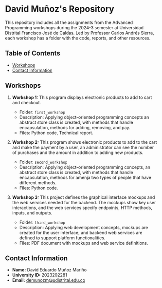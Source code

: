 # David Muñoz's Repository

This repository includes all the assignments from the Advanced Programming workshops during the 2024-3 semester at Universidad Distrital Francisco José de Caldas. Led by Professor Carlos Andrés Sierra, each workshop has a folder with the code, reports, and other resources.

## Table of Contents

- [Workshops](#workshops)
- [Contact Information](#contact-information)

## Workshops

1. **Workshop 1:** This program displays electronic products to add to cart and checkout.
    - Folder: `first_workshop`
    - Description: Applying object-oriented programming concepts an abstract store class is created, with methods that handle encapsulation, methods for adding, removing, and pay.
    - Files: Python code, Technical report.

2. **Workshop 2:** This program shows electronic products to add to the cart and make the payment by a user, an administrator can see the number of purchases and the amount in addition to adding new products.
    - Folder: `second_workshop`
    - Description: Applying object-oriented programming concepts, an abstract store class is created, with methods that handle encapsulation, methods for amenja two types of people that have different methods.
    - Files: Python code.

3. **Workshop 3:** This project defines the graphical interface mockups and the web services needed for the backend. The mockups show key user interactions, and the web services specify endpoints, HTTP methods, inputs, and outputs.
    - Folder: `third_workshop`
    - Description: Applying web development concepts, mockups are created for the user interface, and backend web services are defined to support platform functionalities.
    - Files: PDF document with mockups and web service definitions.
   
## Contact Information

- **Name:** David Eduardo Muñoz Mariño 
- **University ID:** 2023202281
- **Email:** demunozm@udistrital.edu.co